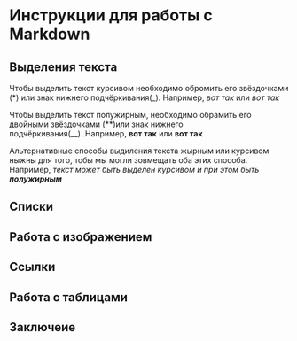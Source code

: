 # Инструкции для работы с Markdown

## Выделения текста

Чтобы выделить текст курсивом необходимо обромить его звёздочками (*) или знак нижнего подчёркивания(_).  Например, *вот так* или _вот так_

Чтобы выделить текст полужирным, необходимо обрамить его двойными звёздочками (**)или знак нижнего подчёркивания(__)..Например, **вот так** или __вот так__

Альтернативные способы выдиления текста жырным или курсивом ныжны для того, тобы мы могли зовмещать оба этих способа. Например, _текст может быть выделен курсивом и при этом быть **полужирным**_

## Списки

## Работа с изображением

## Ссылки

## Работа с таблицами

## Заключеие